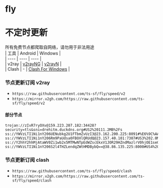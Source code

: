 # fly
# 不定时更新
所有免费节点都爬取自网络，请勿用于非法用途  
|  工具  | Android  | Windows  |  
|  ----  | ----   | ----  |  
| v2ray  | [v2rayNG](https://github.com/2dust/v2rayNG/releases) | [v2rayN](https://github.com/2dust/v2rayN/releases) |  
| Clash  | - | [Clash For Windows](https://github.com/2dust/clashN/releases) | 
  
### 节点更新订阅  v2ray
- `https://raw.githubusercontent.com/ts-sf/fly/speed/v2`  
- `https://mirror.v2gh.com/https://raw.githubusercontent.com/ts-sf/fly/speed/v2`  

#### 部分节点  
``` 
trojan://zIvR7ryOXv@159.223.207.182:34428?security=tls&sni=drehitm.duckdns.org#US2%20111.2MB%2Fs
ss://YWVzLTI1Ni1nY206UENubkg2U1FTbmZvUzI3@23.162.200.225:8091#%E6%9C%AA%E7%9F%A52%201.9MB%2Fs
ss://YWVzLTI1Ni1nY206Rm9PaUdsa0FBOXlQRUdQ@23.157.40.101:7307#US3%202.0MB%2Fs
ss://Y2hhY2hhMjAtaWV0Zi1wb2x5MTMwNTpEdWZscEkxV1JOR29HZndMazlrV0hjOE1seGtGUGprZGVFSHkxdG1LaDVSN3FpOHY=@45.150.108.126:51348#%E6%9C%AA%E7%9F%A54%201.7MB%2Fs
ss://YWVzLTI1Ni1nY206S2l4THZLendqZWtHMDBybQ==@38.86.135.225:8000#US4%201.9MB%2Fs
```
### 节点更新订阅  clash
- `https://raw.githubusercontent.com/ts-sf/fly/speed/clash`  
- `https://mirror.v2gh.com/https://raw.githubusercontent.com/ts-sf/fly/speed/clash`  


